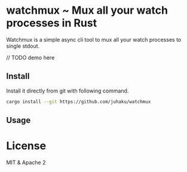 # watchmux ~ Mux all your watch processes in Rust

Watchmux is a simple async cli tool to mux all your watch processes to single stdout.

// TODO demo here

## Install

Install it directly from git with following command.
```bash
cargo install --git https://github.com/juhaku/watchmux
```

## Usage


# License

MIT & Apache 2
